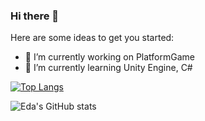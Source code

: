 ### Hi there 👋

Here are some ideas to get you started:
- 🔭 I’m currently working on PlatformGame
- 🌱 I’m currently learning Unity Engine, C#



[![Top Langs](https://github-readme-stats.vercel.app/api/top-langs/?username=edaagunes&layout=donut&theme=radical)](https://github.com/edaagunes/github-readme-stats)

![Eda's GitHub stats](https://github-readme-stats.vercel.app/api?username=edaagunes&show_icons=true&theme=radical&show=reviews&hide=stars,commits,prs,issues,contribs)


